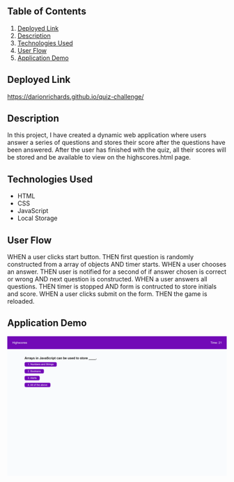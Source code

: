 ## **Table of Contents**
1.  [Deployed Link](#deployed-page-url)
2.  [Description](#introduction)
3.  [Technologies Used](#technologies-used)
4.  [User Flow](#user-flow)
5.  [Application Demo](#application-demo)

## **Deployed Link** 
https://darionrichards.github.io/quiz-challenge/

## **Description** 

In this project, I have created a dynamic web application where users answer a series of questions and stores their score after the questions have been answered. After the user has finished with the quiz, all their scores will be stored and be available to view on the highscores.html page.

## **Technologies Used** 

- HTML
- CSS
- JavaScript
- Local Storage

## **User Flow**
WHEN a user clicks start button. THEN first question is randomly constructed from a array of objects AND timer starts. WHEN a user chooses an answer. THEN user is notified for a second of if answer chosen is correct or wrong AND next question is constructed. WHEN a user answers all questions. THEN timer is stopped AND form is contructed to store initials and score. WHEN a user clicks submit on the form. THEN the game is reloaded.

## **Application Demo**
<img src="assets\demo\demo.png">